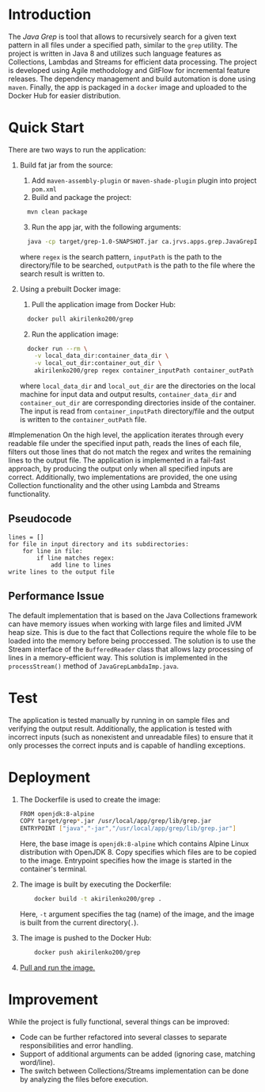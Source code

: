 # Introduction
The *Java Grep* is tool that allows to recursively search for a given text pattern 
in all files under a specified path, similar to the `grep` utility. 
The project is written in Java 8 and utilizes such language features 
as Collections, Lambdas and Streams for efficient data processing.
The project is developed using Agile methodology and GitFlow for incremental 
feature releases. The dependency management and build automation is done using `maven`.
Finally, the app is packaged in a `docker` image and uploaded to the Docker Hub 
for easier distribution.

# Quick Start
There are two ways to run the application:
1. Build fat jar from the source:
   1. Add `maven-assembly-plugin` or `maven-shade-plugin` plugin into project `pom.xml`
   2. Build and package the project:
    ```Bash
      mvn clean package
    ```
   3. Run the app jar, with the following arguments:
    ```Bash
      java -cp target/grep-1.0-SNAPSHOT.jar ca.jrvs.apps.grep.JavaGrepImp regex inputPath outputPath
    ```
   where `regex` is the search pattern,
   `inputPath` is the path to the directory/file to be searched,
   `outputPath` is the path to the file where the search result is written to.
   
2. Using a prebuilt Docker image:
     1. Pull the application image from Docker Hub:
    ```Bash
      docker pull akirilenko200/grep
    ```
    2. Run the application image: <a id="using_image"></a>
    ```Bash
      docker run --rm \
        -v local_data_dir:container_data_dir \
        -v local_out_dir:container_out_dir \
        akirilenko200/grep regex container_inputPath container_outPath
    ```
   where `local_data_dir` and `local_out_dir` are the directories on the local machine
   for input data and output results,
    `container_data_dir` and `container_out_dir` are corresponding directories inside 
   of the container. 
   The input is read from `container_inputPath` directory/file and the output is written to the `container_outPath` file.

#Implemenation
On the high level, the application iterates through every readable 
file under the specified input path, reads the lines of each file, 
filters out those lines that do not match the regex and writes the remaining lines 
to the output file. The application is implemented in a fail-fast approach, 
by producing the output only when all specified inputs are correct. Additionally, 
two implementations are provided, the one using Collection functionality and the other 
using Lambda and Streams functionality.
## Pseudocode
```
lines = []
for file in input directory and its subdirectories:
    for line in file:
        if line matches regex:
            add line to lines
write lines to the output file
```
## Performance Issue
The default implementation that is based on the Java Collections framework can have 
memory issues when working with large files and limited JVM heap size. 
This is due to the fact that Collections require the whole file to be loaded into the 
memory before being proccessed. The solution is to use the Stream interface of the 
`BufferedReader` class that allows lazy processing of lines in a memory-efficient way. 
This solution is implemented in the `processStream()` method of `JavaGrepLambdaImp.java`. 

# Test
The application is tested manually by running in on sample files and verifying the output result.
Additionally, the application is tested with incorrect inputs (such as nonexistent and unreadable files)
to ensure that it only processes the correct inputs and is capable of handling exceptions.

# Deployment
1. The Dockerfile is used to create the image:
    ```Bash
    FROM openjdk:8-alpine
    COPY target/grep*.jar /usr/local/app/grep/lib/grep.jar
    ENTRYPOINT ["java","-jar","/usr/local/app/grep/lib/grep.jar"]
    ```
    Here, the base image is `openjdk:8-alpine` which contains Alpine Linux distribution 
    with OpenJDK 8. Copy specifies which files are to be copied to the image. 
    Entrypoint specifies how the image is started in the container's terminal.

2. The image is built by executing the Dockerfile:
    ```Bash
        docker build -t akirilenko200/grep .
    ```
    Here, `-t` argument specifies the tag (name) of the image, and the image 
    is built from the current directory(`.`).
   

3. The image is pushed to the Docker Hub:
    ```Bash
        docker push akirilenko200/grep
    ```
   
4. [Pull and run the image.](#using_image)

# Improvement
While the project is fully functional, several things can be improved:
- Code can be further refactored into several classes to separate
  responsibilities and error handling.
- Support of additional arguments can be added (ignoring case, matching word/line).
- The switch between Collections/Streams implementation can be done by analyzing the files before
execution.